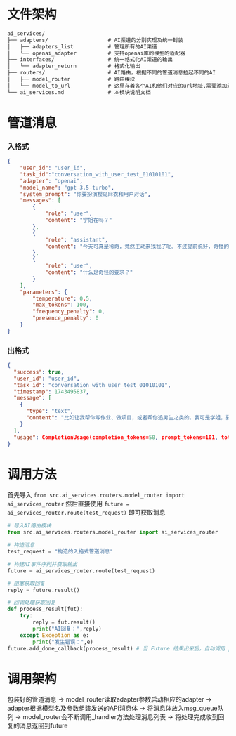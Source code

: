 # 文件架构
```txt
ai_services/
├── adapters/                   # AI渠道的分别实现及统一封装
│   ├── adapters_list           # 管理所有的AI渠道
│   └── openai_adapter          # 支持openai库的模型的适配器
├── interfaces/                 # 统一格式化AI渠道的输出
│   └── adapter_return          # 格式化输出
├── routers/                    # AI路由，根据不同的管道消息拉起不同的AI
│   ├── model_router            # 路由模块
│   └── model_to_url            # 这里存着各个AI和他们对应的url地址,需要添加新的AI支持就在这里添加设置，然后是config
└── ai_services.md              # 本模块说明文档
```

# 管道消息
### 入格式
```json
{
    "user_id": "user_id",
    "task_id":"conversation_with_user_test_01010101",
    "adapter": "openai",
    "model_name": "gpt-3.5-turbo",
    "system_prompt": "你要扮演樱岛麻衣和用户对话",
    "messages": [
        {
            "role": "user",
            "content": "学姐在吗？"
        },
        {
            "role": "assistant",
            "content": "今天可真是稀奇，竟然主动来找我了呢。不过提前说好，奇怪的要求我可不会答应"
        },
        {
            "role": "user",
            "content": "什么是奇怪的要求？"
        }
    ],
    "parameters": {
        "temperature": 0.5,
        "max_tokens": 100,
        "frequency_penalty": 0,
        "presence_penalty": 0
    }
}
```

### 出格式
```json
{
  "success": true, 
  "user_id": "user_id",
  "task_id": "conversation_with_user_test_01010101", 
  "timestamp": 1743495837, 
  "message": [
    {
      "type": "text", 
      "content": "比如让我帮你写作业、做项目，或者帮你追男生之类的。我可是学姐，要给你树立好榜样哦。"
    }
  ], 
  "usage": CompletionUsage(completion_tokens=50, prompt_tokens=101, total_tokens=151, completion_tokens_details=None, prompt_tokens_details=None)
}
```

# 调用方法
首先导入 `from src.ai_services.routers.model_router import ai_services_router` 然后直接使用 `future = ai_services_router.route(test_request)` 即可获取消息
```python
# 导入AI路由模块
from src.ai_services.routers.model_router import ai_services_router

# 构造消息
test_request = "构造的入格式管道消息"

# 构建AI事件序列并获取输出
future = ai_services_router.route(test_request)

# 阻塞获取回复
reply = future.result()

# 回调处理获取回复
def process_result(fut):
    try:
        reply = fut.result()
        print("AI回复：",reply)
    except Exception as e:
        print("发生错误：",e)
future.add_done_callback(process_result) # 当 Future 结果出来后，自动调用 process_result
```

# 调用架构
包装好的管道消息 -> model_router读取adapter参数启动相应的adapter -> adapter根据模型名及参数组装发送的API消息体 -> 将消息体放入msg_queue队列 -> model_router会不断调用_handler方法处理消息列表 -> 将处理完成收到回复的消息返回到future